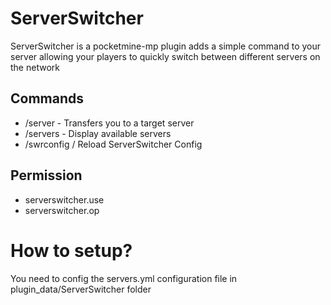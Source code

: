 # ServerSwitcher
ServerSwitcher is a pocketmine-mp plugin adds a simple command to your server allowing your players to quickly switch between different servers on the network
## Commands
- /server - Transfers you to a target server
- /servers - Display available servers
- /swrconfig / Reload ServerSwitcher Config
## Permission
- serverswitcher.use
- serverswitcher.op
# How to setup?
You need to config the servers.yml configuration file in plugin_data/ServerSwitcher folder